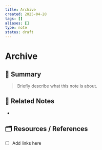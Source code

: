 ```yaml
---
title: Archive
created: 2025-04-20
tags: []
aliases: []
type: note
status: draft
---
```


# Archive

## 🧠 Summary

> Briefly describe what this note is about.

## 🔗 Related Notes

- 

## 🗂️ Resources / References

- [ ] Add links here

